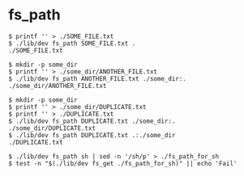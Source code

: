 fs_path
=======

```console test
$ printf '' > ./SOME_FILE.txt
$ ./lib/dev fs_path SOME_FILE.txt .
./SOME_FILE.txt
```

```console test
$ mkdir -p some_dir
$ printf '' > ./some_dir/ANOTHER_FILE.txt
$ ./lib/dev fs_path ANOTHER_FILE.txt ./some_dir:.
./some_dir/ANOTHER_FILE.txt
```

```console test
$ mkdir -p some_dir
$ printf '' > ./some_dir/DUPLICATE.txt
$ printf '' > ./DUPLICATE.txt
$ ./lib/dev fs_path DUPLICATE.txt ./some_dir:.
./some_dir/DUPLICATE.txt
$ ./lib/dev fs_path DUPLICATE.txt .:./some_dir
./DUPLICATE.txt
```

```console test
$ ./lib/dev fs_path sh | sed -n '/sh/p' > ./fs_path_for_sh
$ test -n "$(./lib/dev fs_get ./fs_path_for_sh)" || echo 'Fail'
```

